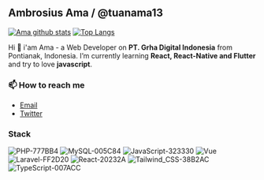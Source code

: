 ## Ambrosius Ama / @tuanama13
[![Ama github stats](https://github-readme-stats.vercel.app/api?username=tuanama13)](https://github.com/anuraghazra/github-readme-stats)
[![Top Langs](https://github-readme-stats.vercel.app/api/top-langs/?username=tuanama13&layout=compact)](https://github.com/anuraghazra/github-readme-stats)

Hi 🙌 i'am Ama - a Web Developer on **PT. Grha Digital Indonesia** from Pontianak, Indonesia. I’m currently learning **React, React-Native and Flutter** and try to love **javascript**.

### 📫 How to reach me

* [Email](mailto:tuanama7@gmail.com)
* [Twitter](https://twitter.com/ambrosiusama7)

### Stack
![PHP-777BB4](https://user-images.githubusercontent.com/26201178/206603944-28c4e146-4a1b-46ee-a05d-db8b0a5a03d9.svg)
![MySQL-005C84](https://user-images.githubusercontent.com/26201178/206603991-60120794-0915-4b8f-a721-80b94d8dac06.svg)
![JavaScript-323330](https://user-images.githubusercontent.com/26201178/206604091-28e7176a-f3bd-4aec-a309-33acaddaa560.svg)
![Vue](https://user-images.githubusercontent.com/26201178/206604096-697dbb7d-b513-4a85-8d2f-829a71ea5bb5.svg)
![Laravel-FF2D20](https://user-images.githubusercontent.com/26201178/206604099-46e73b0b-3fd9-45b3-a723-b670e1611849.svg)
![React-20232A](https://user-images.githubusercontent.com/26201178/206604360-700a0eb1-8cc8-49a3-a5b2-b85c81302a63.svg)
![Tailwind_CSS-38B2AC](https://user-images.githubusercontent.com/26201178/206604385-aa3f4d90-af0c-4484-bb95-746fe7ebe044.svg)
![TypeScript-007ACC](https://user-images.githubusercontent.com/26201178/206604387-50e39988-bb99-4d44-bffe-bfc759655524.svg)
